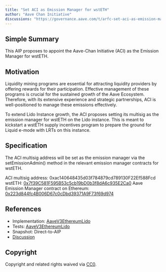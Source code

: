 ```yaml
---
title: "Set ACI as Emission Manager for wstETH"
author: "Aave Chan Initiative"
discussions: "https://governance.aave.com/t/arfc-set-aci-as-emission-manager-for-liquidity-mining-programs/17898"
---
```


## Simple Summary

This AIP proposes to appoint the Aave-Chan Initiative (ACI) as the Emission Manager for wstETH.

## Motivation

Liquidity mining programs are essential for attracting liquidity providers by offering rewards for their participation. Effective management of these programs is crucial for the sustained growth of the Aave Ecosystem. Therefore, with its extensive experience and strategic partnerships, ACI is well-positioned to manage these emissions effectively.

To extend Lido Instance growth, the ACI proposes setting its multisig as the emission manager for wstETH on the Lido instance. This is meant to kickstart a wstETH supply incentives program to prepare the ground for Liquid e-mode with LRTs on this instance.

## Specification

The ACI multisig address will be set as the emission manager via the setEmissionAdmin() method in the relevant emission manager contracts for wstETH.

ACI multisig address: 0xac140648435d03f784879cd789130F22Ef588Fcd
wstETH: [0x7f39C581F595B53c5cb19bD0b3f8dA6c935E2Ca0](https://etherscan.io/address/0x7f39C581F595B53c5cb19bD0b3f8dA6c935E2Ca0)
Aave Emission Manager contract on Ethereum: [0x223d844fc4B006D67c0cDbd39371A9F73f69d974](https://etherscan.io/address/0x223d844fc4B006D67c0cDbd39371A9F73f69d974)

## References

- Implementation: [AaveV3EthereumLido](https://github.com/bgd-labs/aave-proposals-v3/blob/main/src/20240923_AaveV3EthereumLido_SetACIAsEmissionManagerForWstETH/AaveV3EthereumLido_SetACIAsEmissionManagerForWstETH_20240923.sol)
- Tests: [AaveV3EthereumLido](https://github.com/bgd-labs/aave-proposals-v3/blob/main/src/20240923_AaveV3EthereumLido_SetACIAsEmissionManagerForWstETH/AaveV3EthereumLido_SetACIAsEmissionManagerForWstETH_20240923.t.sol)
- Snapshot: Direct-to-AIP
- [Discussion](https://governance.aave.com/t/arfc-set-aci-as-emission-manager-for-liquidity-mining-programs/17898)

## Copyright

Copyright and related rights waived via [CC0](https://creativecommons.org/publicdomain/zero/1.0/).
